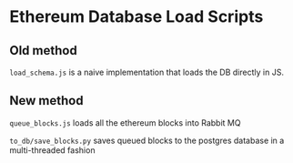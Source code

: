 Ethereum Database Load Scripts
=============

Old method
---------

`load_schema.js` is a naive implementation that loads the DB directly in JS.



New method
----------

`queue_blocks.js` loads all the ethereum blocks into Rabbit MQ

`to_db/save_blocks.py` saves queued blocks to the postgres database in a multi-threaded fashion
